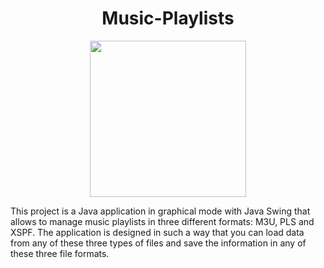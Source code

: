 <h1 align="center">Music-Playlists</h1>
<div align="center">
  <img src="https://www.shareicon.net/data/2015/09/22/104918_sound_512x512.png" width="250px" height="250px" />
</div>
<p>
  This project is a Java application in graphical mode with Java Swing that allows to manage music playlists in three different formats: M3U, PLS and XSPF.
  The application is designed in such a way that you can load data from any of these three types of files and save the information in any of these three file formats.
</p>
